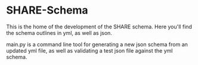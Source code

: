 # SHARE-Schema

This is the home of the development of the SHARE schema. Here you'll find the schema outlines in yml, as well as json. 

main.py is a command line tool for generating a new json schema from an updated yml file, as well as validating a test json file against the yml schema. 
